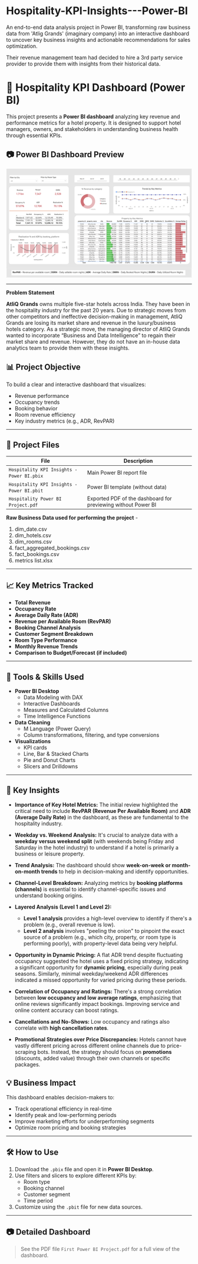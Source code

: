 # Hospitality-KPI-Insights---Power-BI
An end-to-end data analysis project in Power BI, transforming raw business data from 'Atlig Grands' (imaginary company) into an interactive dashboard to uncover key business insights and actionable recommendations for sales optimization.

Their revenue management team had decided to hire a 3rd party service provider to provide them with insights from their historical data.

# 🏨 Hospitality KPI Dashboard (Power BI)

This project presents a **Power BI dashboard** analyzing key revenue and performance metrics for a hotel property. It is designed to support hotel managers, owners, and stakeholders in understanding business health through essential KPIs.

## 📷 Power BI Dashboard Preview

![Dashboard Preview](https://github.com/Ganesh2710-commits/Hospitality-KPI-Insights---Power-BI/blob/f71dbfda510542c4f800ee385785eb728eb283e4/Hospitality%20Dashboard.png?raw=true)

---

**Problem Statement**

**AtliQ Grands** owns multiple five-star hotels across India. They have been in the hospitality industry for the past 20 years. Due to strategic moves from other competitors and ineffective decision-making in management, AtliQ Grands are losing its market share and revenue in the luxury/business hotels category. As a strategic move, the managing director of AtliQ Grands wanted to incorporate “Business and Data Intelligence” to regain their market share and revenue. However, they do not have an in-house data analytics team to provide them with these insights.


## 📊 Project Objective

To build a clear and interactive dashboard that visualizes:
- Revenue performance
- Occupancy trends
- Booking behavior
- Room revenue efficiency
- Key industry metrics (e.g., ADR, RevPAR)

---

## 📁 Project Files

| File | Description |
|------|-------------|
| `Hospitality KPI Insights - Power BI.pbix` | Main Power BI report file |
| `Hospitality KPI Insights - Power BI.pbit` | Power BI template (without data) |
| `Hospitality Power BI Project.pdf` | Exported PDF of the dashboard for previewing without Power BI |


**Raw Business Data used for performing the project** - 

1. dim_date.csv
2. dim_hotels.csv
3. dim_rooms.csv
4. fact_aggregated_bookings.csv
5. fact_bookings.csv
6. metrics list.xlsx

---

## 📈 Key Metrics Tracked

- **Total Revenue**
- **Occupancy Rate**
- **Average Daily Rate (ADR)**
- **Revenue per Available Room (RevPAR)**
- **Booking Channel Analysis**
- **Customer Segment Breakdown**
- **Room Type Performance**
- **Monthly Revenue Trends**
- **Comparison to Budget/Forecast (if included)**

---

## 🧰 Tools & Skills Used

- **Power BI Desktop**
  - Data Modeling with DAX
  - Interactive Dashboards
  - Measures and Calculated Columns
  - Time Intelligence Functions
- **Data Cleaning**
  - M Language (Power Query)
  - Column transformations, filtering, and type conversions
- **Visualizations**
  - KPI cards
  - Line, Bar & Stacked Charts
  - Pie and Donut Charts
  - Slicers and Drilldowns

---

## 🎯 Key Insights

* **Importance of Key Hotel Metrics:** The initial review highlighted the critical need to include **RevPAR (Revenue Per Available Room)** and **ADR (Average Daily Rate)** in the dashboard, as these are fundamental to the hospitality industry.

* **Weekday vs. Weekend Analysis:** It's crucial to analyze data with a **weekday versus weekend split** (with weekends being Friday and Saturday in the hotel industry) to understand if a hotel is primarily a business or leisure property.

* **Trend Analysis:** The dashboard should show **week-on-week or month-on-month trends** to help in decision-making and identify opportunities.

* **Channel-Level Breakdown:** Analyzing metrics by **booking platforms (channels)** is essential to identify channel-specific issues and understand booking origins.

* **Layered Analysis (Level 1 and Level 2):**
    * **Level 1 analysis** provides a high-level overview to identify if there's a problem (e.g., overall revenue is low).
    * **Level 2 analysis** involves "peeling the onion" to pinpoint the exact source of a problem (e.g., which city, property, or room type is performing poorly), with property-level data being very helpful.

* **Opportunity in Dynamic Pricing:** A flat ADR trend despite fluctuating occupancy suggested the hotel uses a fixed pricing strategy, indicating a significant opportunity for **dynamic pricing**, especially during peak seasons. Similarly, minimal weekday/weekend ADR differences indicated a missed opportunity for varied pricing during these periods.

* **Correlation of Occupancy and Ratings:** There's a strong correlation between **low occupancy and low average ratings**, emphasizing that online reviews significantly impact bookings. Improving service and online content accuracy can boost ratings.

* **Cancellations and No-Shows:** Low occupancy and ratings also correlate with **high cancellation rates**.

* **Promotional Strategies over Price Discrepancies:** Hotels cannot have vastly different pricing across different online channels due to price-scraping bots. Instead, the strategy should focus on **promotions** (discounts, added value) through their own channels or specific packages.


## 💡 Business Impact

This dashboard enables decision-makers to:
- Track operational efficiency in real-time
- Identify peak and low-performing periods
- Improve marketing efforts for underperforming segments
- Optimize room pricing and booking strategies

---

## 🛠️ How to Use

1. Download the `.pbix` file and open it in **Power BI Desktop**.
2. Use filters and slicers to explore different KPIs by:
   - Room type
   - Booking channel
   - Customer segment
   - Time period
3. Customize using the `.pbit` file for new data sources.

---

## 📷 Detailed Dashboard

> See the PDF file `First Power BI Project.pdf` for a full view of the dashboard.
